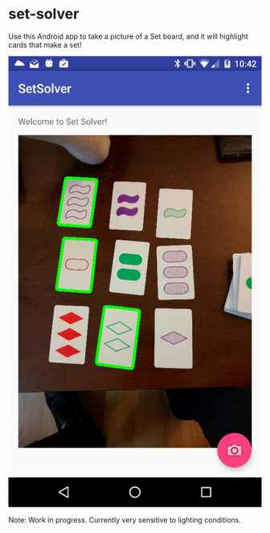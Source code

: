 # set-solver

Use this Android app to take a picture of a Set board, and it will highlight cards that make a set!

![Screenshot](https://raw.githubusercontent.com/lalpert/set-solver/master/images/set_screenshot_1.jpg)

Note: Work in progress. Currently very sensitive to lighting conditions.
